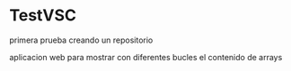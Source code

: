 # TestVSC
primera prueba creando un repositorio

aplicacion web para mostrar con diferentes bucles el contenido de arrays
